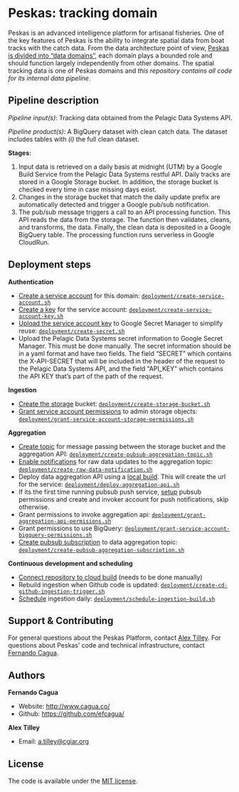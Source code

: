 Peskas: tracking domain
================

Peskas is an advanced intelligence platform for artisanal fisheries. One
of the key features of Peskas is the ability to integrate spatial data
from boat tracks with the catch data. From the data architecture point
of view, [Peskas is divided into “data
domains”](https://blog.peskas.org/posts/domain-based-architecture/),
each domain plays a bounded role and should function largely
independently from other domains. The spatial tracking data is one of
Peskas domains and *this repository contains all code for its internal
data pipeline*.

## Pipeline description

*Pipeline input(s)*: Tracking data obtained from the Pelagic Data
Systems API.

*Pipeline product(s)*: A BigQuery dataset with clean catch data. The
dataset includes tables with *(i)* the full clean dataset.

**Stages**:

1.  Input data is retrieved on a daily basis at midnight (UTM) by a
    Google Build Service from the Pelagic Data Systems restful API.
    Daily tracks are stored in a Google Storage bucket. In addition, the
    storage bucket is checked every time in case missing days exist.
2.  Changes in the storage bucket that match the daily update prefix are
    automatically detected and trigger a Google pub/sub notification.
3.  The pub/sub message triggers a call to an API processing function.
    This API reads the data from the storage. The function then
    validates, cleans, and transforms, the data. Finally, the clean data
    is deposited in a Google BigQuery table. The processing function
    runs serverless in Google CloudRun.

## Deployment steps

**Authentication**

  - [Create a service
    account](https://cloud.google.com/iam/docs/creating-managing-service-accounts)
    for this domain:
    [`deployment/create-service-account.sh`](deployment/create-service-account.sh)
  - [Create a
    key](https://cloud.google.com/iam/docs/creating-managing-service-account-keys)
    for the service account:
    [`deployment/create-service-account-key.sh`](deployment/create-service-account-key.sh)
  - [Upload the service account
    key](https://cloud.google.com/secret-manager/docs/creating-and-accessing-secrets#secretmanager-create-secret-cli)
    to Google Secret Manager to simplify reuse:
    [`deployment/create-secret.sh`](deployment/create-secret.sh)
  - Upload the Pelagic Data Systems secret information to Google Secret
    Manager. This must be done manually. The secret information should
    be in a yaml format and have two fields. The field “SECRET” which
    contains the X-API-SECRET that will be included in the header of the
    request to the Pelagic Data Systems API, and the field “API\_KEY”
    which contains the API KEY that’s part of the path of the request.

**Ingestion**

  - [Create the
    storage](https://cloud.google.com/storage/docs/creating-buckets)
    bucket:
    [`deployment/create-storage-bucket.sh`](deployment/create-storage-bucket.sh)
  - [Grant service account
    permissions](https://cloud.google.com/iam/docs/creating-managing-service-accounts)
    to admin storage objects:
    [`deployment/grant-service-account-storage-permissions.sh`](deployment/grant-service-account-storage-permissions.sh)

**Aggregation**

  - [Create topic](https://cloud.google.com/pubsub/docs/admin) for
    message passing between the storage bucket and the aggregation API:
    [`deployment/create-pubsub-aggregation-topic.sh`](deployment/create-pubsub-aggregation-topic.sh)
  - [Enable
    notifications](https://cloud.google.com/storage/docs/gsutil/commands/notification)
    for raw data updates to the aggregation topic:
    [`deployment/create-raw-data-notification.sh`](deployment/create-raw-data-notification.sh)
  - Deploy data aggregation API using a [local
    build](https://cloud.google.com/cloud-build/docs/build-debug-locally).
    This will create the url for the service:
    [`deployment/deploy-aggregation-api.sh`](deployment/deploy-aggregation-api.sh)
  - If its the first time running pubsub push service,
    [setup](https://cloud.google.com/pubsub/docs/push) pubsub
    permissions and create and invoker account for push notifications,
    skip otherwise.
  - Grant permissions to invoke aggregation api:
    [`deployment/grant-aggregation-api-permisions.sh`](deployment/grant-aggregation-api-permisions.sh)
  - Grant permissions to use BigQuery:
    [`deployment/grant-service-account-bigquery-permissions.sh`](deployment/grant-service-account-bigquery-permissions.sh)
  - [Create pubsub
    subscription](https://cloud.google.com/pubsub/docs/admin#pubsub_create_pull_subscription-gcloud)
    to data aggregation topic:
    [`deployment/create-pubsub-aggregation-subscription.sh`](deployment/create-pubsub-aggregation-subscription.sh)

**Continuous development and scheduling**

  - [Connect repository to cloud
    build](https://console.cloud.google.com/cloud-build/triggers/connect)
    (needs to be done manually)
  - Rebuild ingestion when Github code is updated:
    [`deployment/create-cd-github-ingestion-trigger.sh`](deployment/create-cd-github-ingestion-trigger.sh)
  - [Schedule](https://stackoverflow.com/questions/57681367/trigger-google-cloud-build-with-google-cloud-scheduler-periodically)
    ingestion daily:
    [`deployment/schedule-ingestion-build.sh`](deployment/schedule-ingestion-build.sh)
## Support & Contributing

For general questions about the Peskas Platform, contact [Alex
Tilley](mailto:a.tilley@cgiar.org). For questions about Peskas’ code and
technical infrastructure, contact [Fernando
Cagua](mailto:f.cagua@cgiar.org).

## Authors

**Fernando Cagua**

  - Website: <http://www.cagua.co/>
  - Github: <https://github.com/efcagua/>

**Alex Tilley**

  - Email: <a.tilley@cgiar.org>

## License

The code is available under the [MIT license](LICENSE).
